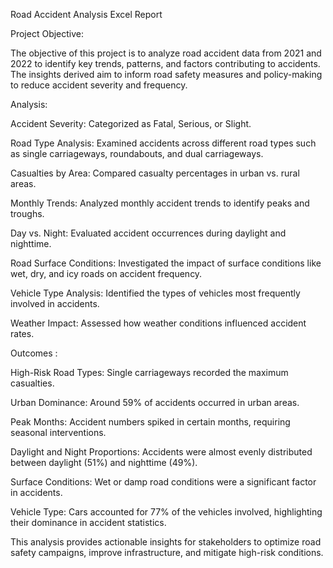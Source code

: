 Road Accident Analysis Excel Report

Project Objective:

The objective of this project is to analyze road accident data from 2021 and 2022 to identify key trends, patterns, and factors contributing to accidents. The insights derived aim to inform road safety measures and policy-making to reduce accident severity and frequency.

Analysis: 

Accident Severity: Categorized as Fatal, Serious, or Slight.

Road Type Analysis: Examined accidents across different road types such as single carriageways, roundabouts, and dual carriageways.

Casualties by Area: Compared casualty percentages in urban vs. rural areas.

Monthly Trends: Analyzed monthly accident trends to identify peaks and troughs.

Day vs. Night: Evaluated accident occurrences during daylight and nighttime.

Road Surface Conditions: Investigated the impact of surface conditions like wet, dry, and icy roads on accident frequency.

Vehicle Type Analysis: Identified the types of vehicles most frequently involved in accidents.

Weather Impact: Assessed how weather conditions influenced accident rates.

Outcomes :

High-Risk Road Types: Single carriageways recorded the maximum casualties.

Urban Dominance: Around 59% of accidents occurred in urban areas.

Peak Months: Accident numbers spiked in certain months, requiring seasonal interventions.

Daylight and Night Proportions: Accidents were almost evenly distributed between daylight (51%) and nighttime (49%).

Surface Conditions: Wet or damp road conditions were a significant factor in accidents.

Vehicle Type: Cars accounted for 77% of the vehicles involved, highlighting their dominance in accident statistics.

This analysis provides actionable insights for stakeholders to optimize road safety campaigns, improve infrastructure, and mitigate high-risk conditions.
